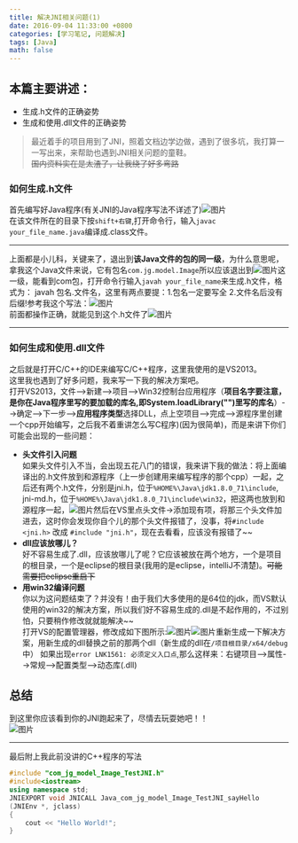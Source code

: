 ```yaml
---
title: 解决JNI相关问题(1)
date: 2016-09-04 11:33:00 +0800
categories: [学习笔记, 问题解决]
tags: [Java]
math: false
---
```



## 本篇主要讲述：
- 生成.h文件的正确姿势
- 生成和使用.dll文件的正确姿势




>最近着手的项目用到了JNI，照着文档边学边做，遇到了很多坑，我打算一一写出来，来帮助也遇到JNI相关问题的童鞋。   
>~~国内资料实在是太渣了，让我绕了好多弯路~~

### 如何生成.h文件
首先编写好Java程序(有关JNI的Java程序写法不详述了)![图片](http://octtw77pk.bkt.clouddn.com/9/4JNI.png)  
在该文件所在的目录下按`shift+右键`,打开命令行，输入`javac your_file_name.java`编译成.class文件。


----------


上面都是小儿科，关键来了，退出到**该Java文件的包的同一级**，为什么意思呢，拿我这个Java文件来说，它有包名`com.jg.model.Image`所以应该退出到![图片](http://octtw77pk.bkt.clouddn.com/%E6%88%AA%E5%9B%BE06.png)这一级，能看到com包，打开命令行输入`javah your_file_name`来生成.h文件，格式为： javah 包名.文件名，这里有两点要提：1.包名一定要写全 2.文件名后没有后缀!参考我这个写法：![图片](http://octtw77pk.bkt.clouddn.com/%E6%88%AA%E5%9B%BE07.png)  
前面都操作正确，就能见到这个.h文件了![图片](http://octtw77pk.bkt.clouddn.com/%E6%88%AA%E5%9B%BE08.png)


----------
### 如何生成和使用.dll文件
之后就是打开C/C++的IDE来编写C/C++程序，这里我使用的是VS2013。  
这里我也遇到了好多问题，我来写一下我的解决方案吧。  
打开VS2013，文件-->新建-->项目-->Win32控制台应用程序（**项目名字要注意，是你在Java程序里写的要加载的库名,即System.loadLibrary("")里写的库名**）-->确定-->下一步-->**应用程序类型**选择DLL，点上空项目-->完成-->源程序里创建一个cpp开始编写，之后我不着重讲怎么写C程序)(因为很简单)，而是来讲下你们可能会出现的一些问题：  

- **头文件引入问题**  
如果头文件引入不当，会出现五花八门的错误，我来讲下我的做法：将上面编译出的.h文件放到和源程序（上一步创建用来编写程序的那个cpp）一起，之后还有两个.h文件，分别是jni.h，位于`%HOME%\Java\jdk1.8.0_71\include`, jni-md.h，位于`%HOME%\Java\jdk1.8.0_71\include\win32`，把这两也放到和源程序一起，![图片](http://octtw77pk.bkt.clouddn.com/%E6%88%AA%E5%9B%BE09.png)然后在VS里点头文件->添加现有项，将那三个头文件加进去，这时你会发现你自个儿的那个头文件报错了，没事，将`#include <jni.h>` 改成 `#include "jni.h"`，现在去看看，应该没有报错了~~  
- **dll应该放哪儿？**  
好不容易生成了.dll，应该放哪儿了呢？它应该被放在两个地方，一个是项目的根目录，一个是eclipse的根目录(我用的是eclipse，intelliJ不清楚)。~~可能需要把eclipse重启下~~  
- **用win32编译问题**  
你以为这问题结束了？并没有！由于我们大多使用的是64位的jdk，而VS默认使用的win32的解决方案，所以我们好不容易生成的.dll是不起作用的，不过别怕，只要稍作修改就就能解决~~  
打开VS的配置管理器，修改成如下图所示:![图片](http://octtw77pk.bkt.clouddn.com/%E6%88%AA%E5%9B%BE11.png)![图片](http://octtw77pk.bkt.clouddn.com/%E6%88%AA%E5%9B%BE12.png)重新生成一下解决方案，用新生成的dll替换之前的那两个dll（新生成的dll在`/项目根目录/x64/debug`中）
如果出现`error LNK1561: 必须定义入口点`,那么这样来：右键项目-->属性-->常规-->配置类型-->动态库(.dll) 

## 总结
到这里你应该看到你的JNI跑起来了，尽情去玩耍她吧！！  
![图片](http://octtw77pk.bkt.clouddn.com/%E6%88%AA%E5%9B%BE10.png)  


----------


最后附上我此前没讲的C++程序的写法

```C++
#include "com_jg_model_Image_TestJNI.h"
#include<iostream>
using namespace std;
JNIEXPORT void JNICALL Java_com_jg_model_Image_TestJNI_sayHello
(JNIEnv *, jclass)
{
	cout << "Hello World!";
}
```

